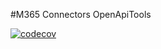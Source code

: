 #M365 Connectors OpenApiTools


[![codecov](https://codecov.io/gh/validData/m365-connectors-openapitools/graph/badge.svg?token=7M0VBF6TOR)](https://codecov.io/gh/validData/m365-connectors-openapitools)
